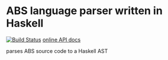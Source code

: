 # ABS language parser written in Haskell

[![Build Status](https://travis-ci.org/bezirg/abs2haskell.svg)](https://travis-ci.org/bezirg/abs2haskell) [online API docs](http://abstools.github.io/habs-parser)

parses ABS source code to a Haskell AST
